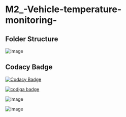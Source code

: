 # M2_-Vehicle-temperature-monitoring-

## Folder Structure

![image](https://user-images.githubusercontent.com/101305374/164582823-d95224d7-090a-471c-8f2b-5cad53f8c057.png)

## Codacy Badge
[![Codacy Badge](https://app.codacy.com/project/badge/Grade/52d753bb392941f4b405ecc76aea80ca)](https://www.codacy.com/gh/Abi-1-2/M2_-Vehicle-temperature-monitoring-/dashboard?utm_source=github.com&amp;utm_medium=referral&amp;utm_content=Abi-1-2/M2_-Vehicle-temperature-monitoring-&amp;utm_campaign=Badge_Grade)

<a href="https://app.codiga.io/public/user/github/Abi-1-2">
   <img src="https://api.codiga.io/public/badge/user/github/Abi-1-2?style=light" alt="codiga badge" />
</a>

![image](https://user-images.githubusercontent.com/101305374/164584588-62cc5092-5c31-48c3-8835-4e2aa7b21805.png)

![image](https://user-images.githubusercontent.com/101305374/164584614-1f59f804-d2f0-4607-8056-0e08155bc133.png)

